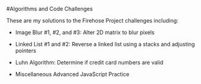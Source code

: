 #Algorithms and Code Challenges

These are my solutions to the Firehose Project challenges including:

- Image Blur #1, #2, and #3: Alter 2D matrix to blur pixels

- Linked List #1 and #2: Reverse a linked list using a stacks and adjusting pointers

- Luhn Algorithm: Determine if credit card numbers are valid

- Miscellaneous Advanced JavaScript Practice